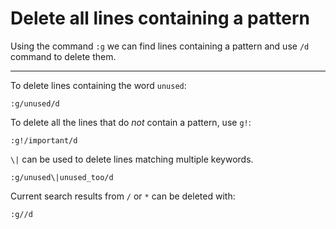 # Delete all lines containing a pattern

Using the command `:g` we can find lines containing a pattern and use
`/d` command to delete them.

---

To delete lines containing the word `unused`:

```
:g/unused/d
```

To delete all the lines that do _not_ contain a pattern, use `g!`:

```
:g!/important/d
```

`\|` can be used to delete lines matching multiple keywords.

```
:g/unused\|unused_too/d
```

Current search results from `/` or `*` can be deleted with:

```
:g//d
```
